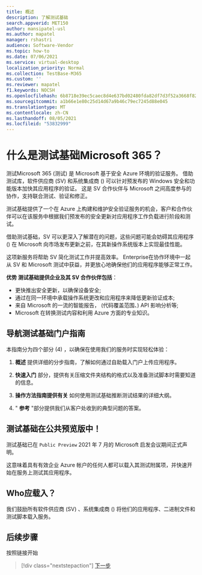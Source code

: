```yaml
---
title: 概述
description: 了解测试基础
search.appverid: MET150
author: mansipatel-usl
ms.author: mapatel
manager: rshastri
audience: Software-Vendor
ms.topic: how-to
ms.date: 07/06/2021
ms.service: virtual-desktop
localization_priority: Normal
ms.collection: TestBase-M365
ms.custom: ''
ms.reviewer: mapatel
f1.keywords: NOCSH
ms.openlocfilehash: 6b8718e39ec5caec8d4e637bd02480fda82df7d3f52a3668f82ddee394b77136
ms.sourcegitcommit: a1b66e1e80c25d14d67a9b46c79ec7245d88e045
ms.translationtype: MT
ms.contentlocale: zh-CN
ms.lasthandoff: 08/05/2021
ms.locfileid: "53832999"
---
```

# <a name="what-is-test-base-for-microsoft-365"></a>什么是测试基础Microsoft 365？

测试Microsoft 365 (测试) 是 Microsoft 基于安全 Azure 环境的验证服务。
借助测试库，软件供应商 (SV) 和系统集成商 () 可以针对预发布的 Windows 安全和功能版本加快其应用程序的验证。 这是 SV 合作伙伴与 Microsoft 之间高度参与的协作，支持联合测试、验证和修正。

测试基础提供了一个在 Azure 上构建和维护安全验证服务的机会，客户和合作伙伴可以在该服务中根据我们预发布的安全更新对应用程序工作负载进行阶段和测试。

借助测试基础，SV 可以更深入了解潜在的问题，这些问题可能会妨碍其应用程序 () 在 Microsoft 向市场发布更新之前，在其新操作系统版本上实现最佳性能。

这项新服务将帮助 SV 简化测试工作并提高效率。 Enterprise在协作环境中一起从 SV 和 Microsoft 测试中获益，并更放心地确保他们的应用程序能够正常工作。

**优势 测试基础提供企业及其 SV 合作伙伴包括**：

- 更快推出安全更新，以确保设备安全;
- 通过在同一环境中承载操作系统更改和应用程序来降低更新验证成本;
- 来自 Microsoft 的一流的智能报告， (代码覆盖范围、) API 影响分析等;
- Microsoft 在转换测试内容和利用 Azure 方面的专业知识。

## <a name="guide-to-navigating-the-test-base-portal"></a>导航测试基础门户指南

本指南分为四个部分 (4) ，以确保在使用我们的服务时实现轻松体验：

1. **概述** 提供详细的分步指南，了解如何通过自助载入门户上传应用程序。

2. **快速入门** 部分，提供有关压缩文件夹结构的格式以及准备测试脚本时需要知道的信息。

3. **操作方法指南提供有关** 如何使用测试基础推断测试结果的详细大纲。

4. " **参考** "部分提供我们从客户处收到的典型问题的答案。

## <a name="test-base-is-in-public-preview"></a>测试基础在公共预览版中！

测试基础已在 `Public Preview` 2021 年 7 月的 Microsoft 启发会议期间正式声明。

这意味着具有有效企业 Azure 帐户的任何人都可以载入其测试附属项，并快速开始在服务上测试其应用程序。

## <a name="who-should-onboard"></a>Who应载入？

我们鼓励所有软件供应商 (SV) 、系统集成商 () 将他们的应用程序、二进制文件和测试脚本载入服务。

## <a name="next-steps"></a>后续步骤

按照链接开始
> [!div class="nextstepaction"]
> [下一步](createaccount.md)

